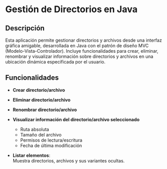 # Gestión de Directorios en Java

## Descripción
Esta aplicación permite gestionar directorios y archivos desde una interfaz gráfica amigable, desarrollada en Java con el patrón de diseño MVC (Modelo-Vista-Controlador). Incluye funcionalidades para crear, eliminar, renombrar y visualizar información sobre directorios y archivos en una ubicación dinámica especificada por el usuario.

## Funcionalidades
- **Crear directorio/archivo**

- **Eliminar directorio/archivo**

- **Renombrar directorio/archivo**

- **Visualizar información del directorio/archivo seleccionado**
  - Ruta absoluta  
  - Tamaño del archivo  
  - Permisos de lectura/escritura  
  - Fecha de última modificación

- **Listar elementos**:  
  Muestra directorios, archivos y sus variantes ocultas.

